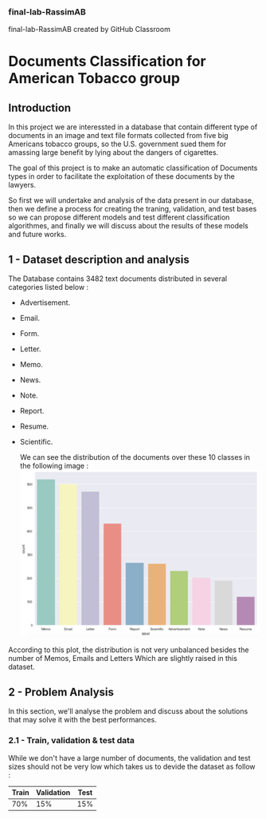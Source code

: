 ### final-lab-RassimAB
final-lab-RassimAB created by GitHub Classroom

# Documents Classification for American Tobacco group

## Introduction

  In this project we are interessted in a database that contain different type of documents in an image and text file formats collected from five big Americans tobacco groups, so the U.S. government sued them for amassing large benefit by lying about the dangers of cigarettes. 
  
  The goal of this project is to make an automatic classification of Documents types in order to facilitate the exploitation of these documents by the lawyers.
  
  So first we will undertake and analysis of the data present in our database, then we define a process for creating the traning, validation, and test bases so we can propose different models and test different classification algorithmes, and finally we will discuss about the results of these models and future works.

## 1 - Dataset description and analysis

  The Database contains 3482 text documents distributed in several categories listed below :
  
  * Advertisement.
  * Email.
  * Form.
  * Letter.
  * Memo.
  * News.
  * Note.
  * Report.
  * Resume.
  * Scientific.
  
    We can see the distribution of the documents over these 10 classes in the following image :
  ![Distribution of the documents](https://github.com/Rouen-NLP/final-lab-RassimAB/blob/master/classesCount.png)
  
  According to this plot, the distribution is not very unbalanced besides the number of Memos, Emails and Letters Which are slightly raised in this dataset.
  
  ## 2 - Problem Analysis
  
  In this section, we'll analyse the problem and discuss about the solutions that may solve it with the best performances.

  ### 2.1 - Train, validation & test data 
  
  While we don't have a large number of documents, the validation and test sizes should not be very low which takes us to devide the dataset as follow : 
  
  Train | Validation | Test
------------ | ------------- | -------------
70% | 15% | 15%


